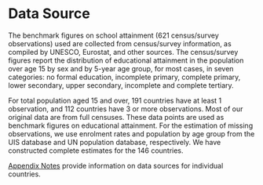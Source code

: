 ﻿
# Data Source

The benchmark figures on school attainment (621  census/survey observations) used are collected from census/survey information, as compiled by UNESCO, Eurostat, and other sources. The census/survey figures report the distribution of educational attainment in the population over age 15 by sex and by 5-year age group, for most cases, in seven categories: no formal education, incomplete primary, complete primary, lower secondary, upper secondary, incomplete and complete tertiary.

For total population aged 15 and over, 191 countries have at least 1 observation, and 112 countries have 3 or more observations. Most of our original data are from full censuses. These data points are used as benchmark figures on educational attainment. For the estimation of missing observations, we use enrolment rates and population by age group from the UIS database and UN population database, respectively. We have constructed complete estimates for the 146 countries.

[Appendix Notes](https://github.com/barrolee/BarroLeeDataSet/blob/master/Aboutdataset/AppendixNotes_V.1.0.pdf:target="_blank") provide information on data sources for individual countries.
